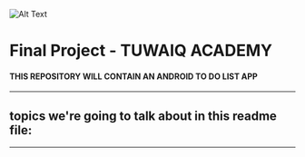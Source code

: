 ![Alt Text](https://camo.githubusercontent.com/37ca472e2afb74974a0314d89af8f470422a79582bed0d188f9927777230195d/68747470733a2f2f6c61756e63682e73612f6173736574732f696d616765732f6c6f676f732f7475776169712d61636164656d792d6c6f676f2e737667)

# Final Project - TUWAIQ ACADEMY


#### **THIS REPOSITORY WILL CONTAIN AN ANDROID TO DO LIST APP**

<hr>

## topics we're going to talk about in this readme file:

<hr>
